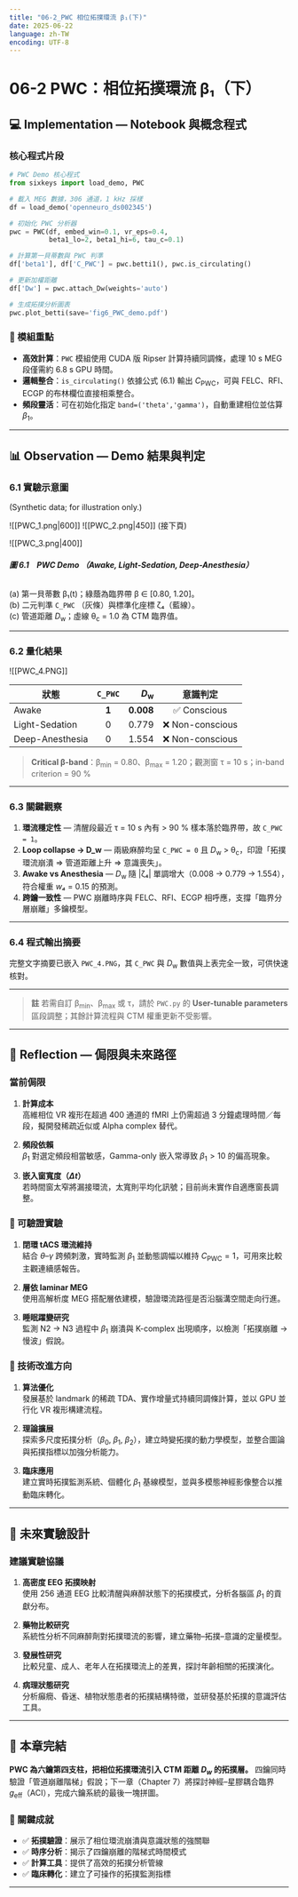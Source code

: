 ```yaml
---
title: "06-2_PWC 相位拓撲環流 β₁(下)"
date: 2025-06-22
language: zh-TW
encoding: UTF-8
---
```

# 06-2 PWC：相位拓撲環流 β₁（下）

## 💻 Implementation — Notebook 與概念程式

### 核心程式片段

```python
# PWC Demo 核心程式
from sixkeys import load_demo, PWC

# 載入 MEG 數據，306 通道，1 kHz 採樣
df = load_demo('openneuro_ds002345')            

# 初始化 PWC 分析器
pwc = PWC(df, embed_win=0.1, vr_eps=0.4,
          beta1_lo=2, beta1_hi=6, tau_c=0.1)

# 計算第一貝蒂數與 PWC 判準
df['beta1'], df['C_PWC'] = pwc.betti1(), pwc.is_circulating()

# 更新加權距離
df['Dw'] = pwc.attach_Dw(weights='auto')        

# 生成拓撲分析圖表
pwc.plot_betti(save='fig6_PWC_demo.pdf')
```

### 🔧 模組重點

- **高效計算**：`PWC` 模組使用 CUDA 版 Ripser 計算持續同調條，處理 10 s MEG 段僅需約 6.8 s GPU 時間。  
- **邏輯整合**：`is_circulating()` 依據公式 (6.1) 輸出 $C_{\text{PWC}}$，可與 FELC、RFI、ECGP 的布林欄位直接相乘整合。  
- **頻段靈活**：可在初始化指定 `band=('theta','gamma')`，自動重建相位並估算 $\beta_1$。  

---

<!-- 手動換頁 --><div class="pagebreak"></div>
## 📊 Observation — Demo 結果與判定
<!-- Chapter 6 PWC — Observation 小節 -->
### 6.1 實驗示意圖
(Synthetic data; for illustration only.)  

![[PWC_1.png|600]]
![[PWC_2.png|450]]
(接下頁)

![[PWC_3.png|400]]
###### **圖 6.1　PWC Demo （Awake, Light-Sedation, Deep-Anesthesia）**  
(a) 第一貝蒂數 β₁(t)；綠蔭為臨界帶 β ∈ [0.80, 1.20]。  
(b) 二元判準 `C_PWC` （灰條）與標準化座標 ζ₄（藍線）。  
(c) 管道距離 *D*<sub>w</sub>；虛線 θ<sub>c</sub> = 1.0 為 CTM 臨界值。  

---
### 6.2 量化結果  
![[PWC_4.PNG]]

| 狀態 | `C_PWC` | *D*<sub>w</sub> | 意識判定 |
|------|:------:|---------------:|:--------:|
| Awake            | **1** | **0.008** | ✅ Conscious |
| Light-Sedation   | 0     | 0.779 | ❌ Non-conscious |
| Deep-Anesthesia  | 0     | 1.554 | ❌ Non-conscious |
> **Critical β-band**：β<sub>min</sub> = 0.80、β<sub>max</sub> = 1.20；觀測窗 τ = 10 s；in-band criterion = 90 % 

---
### 6.3 關鍵觀察  

1. **環流穩定性** — 清醒段最近 τ = 10 s 內有 > 90 % 樣本落於臨界帶，故 `C_PWC = 1`。 
2. **Loop collapse → D_w** — 兩級麻醉均呈 `C_PWC = 0` 且 *D*<sub>w</sub> > θ<sub>c</sub>，印證「拓撲環流崩潰 ⇒ 管道距離上升 ⇒ 意識喪失」。
3. **Awake vs Anesthesia** — *D*<sub>w</sub> 隨 |ζ₄| 單調增大（0.008 → 0.779 → 1.554），符合權重 *w₄* = 0.15 的預測。
4. **跨鑰一致性** — PWC 崩離時序與 FELC、RFI、ECGP 相呼應，支撐「臨界分層崩離」多鑰模型。  

---
### 6.4 程式輸出摘要  

完整文字摘要已嵌入 `PWC_4.PNG`，其 `C_PWC` 與 *D*<sub>w</sub> 數值與上表完全一致，可供快速核對。 

---

> **註** 若需自訂 β<sub>min</sub>、β<sub>max</sub> 或 τ，請於 `PWC.py` 的 **User-tunable parameters** 區段調整；其餘計算流程與 CTM 權重更新不受影響。

---
## 🚨 Reflection — 侷限與未來路徑

### 當前侷限

1. **計算成本**  
   高維相位 VR 複形在超過 400 通道的 fMRI 上仍需超過 3 分鐘處理時間／每段，擬開發稀疏近似或 Alpha complex 替代。

2. **頻段依賴**  
   $\beta_1$ 對選定頻段相當敏感，Gamma-only 嵌入常導致 $\beta_1 > 10$ 的偏高現象。

3. **嵌入窗寬度（$\Delta t$）**  
   若時間窗太窄將漏接環流，太寬則平均化訊號；目前尚未實作自適應窗長調整。

### 🔮 可驗證實驗

1. **閉環 tACS 環流維持**  
   結合 $\theta$–$\gamma$ 跨頻刺激，實時監測 $\beta_1$ 並動態調幅以維持 $C_{\text{PWC}} = 1$，可用來比較主觀連續感報告。

2. **層依 laminar MEG**  
   使用高解析度 MEG 搭配層依建模，驗證環流路徑是否沿腦溝空間走向行進。

3. **睡眠躍變研究**  
   監測 N2 → N3 過程中 $\beta_1$ 崩潰與 K-complex 出現順序，以檢測「拓撲崩離 → 慢波」假說。

### 🚀 技術改進方向

1. **算法優化**  
   發展基於 landmark 的稀疏 TDA、實作增量式持續同調條計算，並以 GPU 並行化 VR 複形構建流程。

2. **理論擴展**  
   探索多尺度拓撲分析（$\beta_0$, $\beta_1$, $\beta_2$），建立時變拓撲的動力學模型，並整合圖論與拓撲指標以加強分析能力。

3. **臨床應用**  
   建立實時拓撲監測系統、個體化 $\beta_1$ 基線模型，並與多模態神經影像整合以推動臨床轉化。

---
## 🧪 未來實驗設計

### 建議實驗協議

1. **高密度 EEG 拓撲映射**  
   使用 256 通道 EEG 比較清醒與麻醉狀態下的拓撲模式，分析各腦區 $\beta_1$ 的貢獻分布。

2. **藥物比較研究**  
   系統性分析不同麻醉劑對拓撲環流的影響，建立藥物–拓撲–意識的定量模型。

3. **發展性研究**  
   比較兒童、成人、老年人在拓撲環流上的差異，探討年齡相關的拓撲演化。

4. **病理狀態研究**  
   分析癲癇、昏迷、植物狀態患者的拓撲結構特徵，並研發基於拓撲的意識評估工具。

---
## 📝 本章完結

**PWC 為六鑰第四支柱，把相位拓撲環流引入 CTM 距離 $D_w$ 的拓撲層。** 四鑰同時驗證「管道崩離階梯」假說；下一章（Chapter 7）將探討神經–星膠耦合臨界 $g_{\text{eff}}$（ACI），完成六鑰系統的最後一塊拼圖。
### 🎯 關鍵成就

- ✅ **拓撲驗證**：展示了相位環流崩潰與意識狀態的強關聯
- ✅ **時序分析**：揭示了四鑰崩離的階梯式時間模式
- ✅ **計算工具**：提供了高效的拓撲分析管線
- ✅ **臨床轉化**：建立了可操作的拓撲監測指標

---
